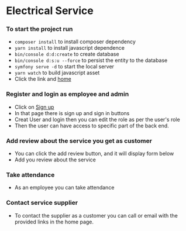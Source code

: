 # Electrical Service

### To start the project run
- `composer install` to install composer dependency
- `yarn install` to install javascript dependence
- `bin/console d:d:create` to create database
- `bin/console d:s:u --force` to persist the entity to the database
- `symfony serve -d` to start the local server
- `yarn watch` to build javascript asset 
- Click the link and [home](https://127.0.0.1:8000)

### Register and login as employee and admin
- Click on [Sign up](https://127.0.0.1:8000/register)
- In that page there is sign up and sign in buttons
- Creat User and login then you can edit the role as per the user's role
- Then the user can have access to specific part of the back end.

### Add review about the service you get as customer
- You can click the add review button, and it will display form below
- Add you review about the service

### Take attendance 
- As an employee you can take attendance 

### Contact service supplier
- To contact the supplier as a customer you can call or email with the provided links in the home page.